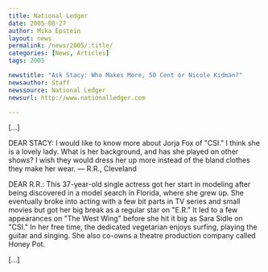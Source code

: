 ```yaml
---
title: National Ledger
date: 2005-08-27
author: Mika Epstein
layout: news
permalink: /news/2005/:title/
categories: [News, Articles]
tags: 2005

newstitle: "Ask Stacy: Who Makes More, 50 Cent or Nicole Kidman?"
newsauthor: Staff  
newssource: National Ledger  
newsurl: http://www.nationalledger.com  

---
```

[...]

DEAR STACY: I would like to know more about Jorja Fox of "CSI." I think she is a lovely lady. What is her background, and has she played on other shows? I wish they would dress her up more instead of the bland clothes they make her wear. &#8212; R.R., Cleveland

DEAR R.R.: This 37-year-old single actress got her start in modeling after being discovered in a model search in Florida, where she grew up. She eventually broke into acting with a few bit parts in TV series and small movies but got her big break as a regular star on "E.R." It led to a few appearances on "The West Wing" before she hit it big as Sara Sidle on "CSI." In her free time, the dedicated vegetarian enjoys surfing, playing the guitar and singing. She also co-owns a theatre production company called Honey Pot.

[...]

